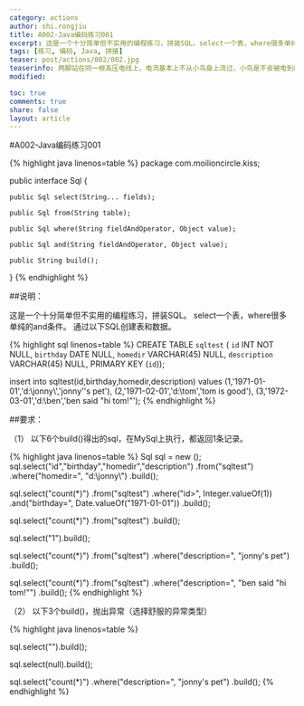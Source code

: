 ```yaml
---
category: actions
author: shi.rongjiu
title: A002-Java编码练习001
excerpt: 这是一个十分简单但不实用的编程练习，拼装SQL。select一个表，where很多单纯的and条件。
tags: [练习, 编码, Java, 拼接]
teaser: post/actions/002/002.jpg
teaserinfo: 两脚站在同一根高压电线上，电流基本上不从小鸟身上流过，小鸟是不会被电到的。
modified: 

toc: true
comments: true
share: false
layout: article
---
```


#A002-Java编码练习001

{% highlight java linenos=table %}
package com.moilioncircle.kiss;

public interface Sql {

    public Sql select(String... fields);

    public Sql from(String table);

    public Sql where(String fieldAndOperator, Object value);

    public Sql and(String fieldAndOperator, Object value);

    public String build();
}
{% endhighlight %}

##说明：

这是一个十分简单但不实用的编程练习，拼装SQL。
select一个表，where很多单纯的and条件。
通过以下SQL创建表和数据。

{% highlight sql linenos=table %}
CREATE TABLE `sqltest` (
`id` INT NOT NULL,
`birthday` DATE NULL,
`homedir` VARCHAR(45) NULL,
`description` VARCHAR(45) NULL,
PRIMARY KEY (`id`));

insert into sqltest(id,birthday,homedir,description) values
(1,'1971-01-01','d:\\jonny\\','jonny''s pet'),
(2,'1971-02-01','d:\\tom','tom is good'),
(3,'1972-03-01','d:\\ben','ben said "hi tom!"');
{% endhighlight %}


##要求：

（1） 以下6个build()得出的sql，在MySql上执行，都返回1条记录。

{% highlight java linenos=table %}
Sql sql = new <your-Sql-impl>();
sql.select("id","birthday","homedir","description")
   .from("sqltest")
   .where("homedir=", "d:\\jonny\\")
   .build();

sql.select("count(*)")
   .from("sqltest")
   .where("id>", Integer.valueOf(1))
   .and("birthday=", Date.valueOf("1971-01-01"))
   .build();

sql.select("count(*)")
   .from("sqltest")
   .build();

sql.select("1").build();

sql.select("count(*)")
   .from("sqltest")
   .where("description=", "jonny's pet")
   .build();

sql.select("count(*)")
   .from("sqltest")
   .where("description=", "ben said \"hi tom!\"")
   .build();
{% endhighlight %}

（2） 以下3个build()，抛出异常（选择舒服的异常类型）

{% highlight java linenos=table %}
 
sql.select("").build();

sql.select(null).build();

sql.select("count(*)")
   .where("description=", "jonny's pet")
   .build();
{% endhighlight %}

